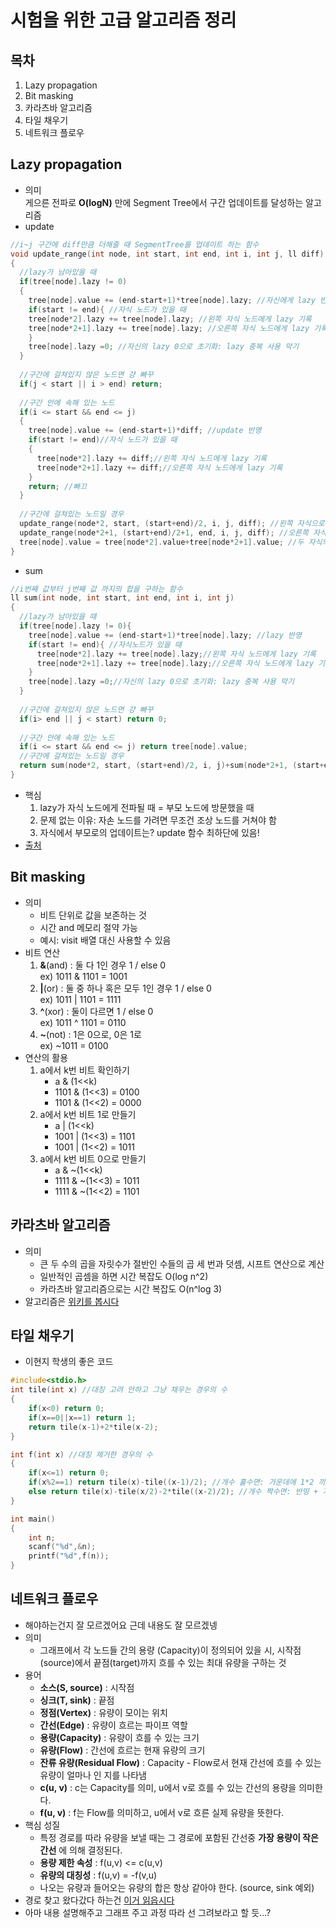 # 시험을 위한 고급 알고리즘 정리

## 목차
 1. Lazy propagation
 2. Bit masking
 3. 카라츠바 알고리즘
 4. 타일 채우기
 5. 네트워크 플로우

## Lazy propagation 
- 의미<br>게으른 전파로 **O(logN)** 만에 Segment Tree에서 구간 업데이트를 달성하는 알고리즘
- update 
```cpp
//i~j 구간에 diff만큼 더해줄 때 SegmentTree를 업데이트 하는 함수
void update_range(int node, int start, int end, int i, int j, ll diff)
{
  //lazy가 남아있을 때
  if(tree[node].lazy != 0)
  {
    tree[node].value += (end-start+1)*tree[node].lazy; //자신에게 lazy 반영 
    if(start != end){ //자식 노드가 있을 때
    tree[node*2].lazy += tree[node].lazy; //왼쪽 자식 노드에게 lazy 기록
    tree[node*2+1].lazy += tree[node].lazy; //오른쪽 자식 노드에게 lazy 기록
    }
    tree[node].lazy =0; //자신의 lazy 0으로 초기화: lazy 중복 사용 막기
  }
  
  //구간에 걸쳐있지 않은 노드면 걍 빠꾸
  if(j < start || i > end) return;
  
  //구간 안에 속해 있는 노드
  if(i <= start && end <= j)
  {
    tree[node].value += (end-start+1)*diff; //update 반영
    if(start != end)//자식 노드가 있을 때
    {
      tree[node*2].lazy += diff;//왼쪽 자식 노드에게 lazy 기록
      tree[node*2+1].lazy += diff;//오른쪽 자식 노드에게 lazy 기록
    }
    return; //빠끄
  }
  
  //구간에 걸쳐있는 노드일 경우
  update_range(node*2, start, (start+end)/2, i, j, diff); //왼쪽 자식으로 가기
  update_range(node*2+1, (start+end)/2+1, end, i, j, diff); //오른쪽 자식으로 가기
  tree[node].value = tree[node*2].value+tree[node*2+1].value; //두 자식의 합으로 자신의 값 업데이트(lazy가 아래로만 전파되도 되는 이유)
}
```
- sum
```cpp
//i번째 값부터 j번째 값 까지의 합을 구하는 함수
ll sum(int node, int start, int end, int i, int j)
{
  //lazy가 남아있을 때
  if(tree[node].lazy != 0){
    tree[node].value += (end-start+1)*tree[node].lazy; //lazy 반영 
    if(start != end){ //자식노드가 있을 때 
      tree[node*2].lazy += tree[node].lazy;//왼쪽 자식 노드에게 lazy 기록
      tree[node*2+1].lazy += tree[node].lazy;//오른쪽 자식 노드에게 lazy 기록
    }
    tree[node].lazy =0;//자신의 lazy 0으로 초기화: lazy 중복 사용 막기
  }
  
  //구간에 걸쳐있지 않은 노드면 걍 빠꾸
  if(i> end || j < start) return 0;
  
  //구간 안에 속해 있는 노드
  if(i <= start && end <= j) return tree[node].value;
  //구간에 걸쳐있는 노드일 경우
  return sum(node*2, start, (start+end)/2, i, j)+sum(node*2+1, (start+end)/2+1, end, i, j);//양쪽 자식으로 가기
}
```
- 핵심
   1. lazy가 자식 노드에게 전파될 때 = 부모 노드에 방문했을 때
   2. 문제 없는 이유: 자손 노드를 가려면 무조건 조상 노드를 거쳐야 함
   3. 자식에서 부모로의 업데이트는? update 함수 최하단에 있음!
- [출처](https://bowbowbow.tistory.com/4)

## Bit masking
- 의미
   + 비트 단위로 값을 보존하는 것
   + 시간 and 메모리 절약 가능
   + 예시: visit 배열 대신 사용할 수 있음
- 비트 연산
   1. **&**(and) : 둘 다 1인 경우 1 / else 0<br> ex) 1011 & 1101 = 1001
   2. **|**(or) : 둘 중 하나 혹은 모두 1인 경우 1 / else 0<br> ex) 1011 | 1101 = 1111
   3. **^**(xor) : 둘이 다르면 1 / else 0<br> ex) 1011 ^ 1101 = 0110
   4. **~**(not) : 1은 0으로, 0은 1로<br> ex) ~1011 = 0100 
- 연산의 활용
   1. a에서 k번 비트 확인하기
      - a & (1<<k)
      - 1101 & (1<<3) = 0100
      - 1101 & (1<<2) = 0000
   2. a에서 k번 비트 1로 만들기
      - a | (1<<k)
      - 1001 | (1<<3) = 1101
      - 1001 | (1<<2) = 1011
   3. a에서 k번 비트 0으로 만들기
      - a & ~(1<<k)
      - 1111 & ~(1<<3) = 1011
      - 1111 & ~(1<<2) = 1101
      
## 카라츠바 알고리즘
- 의미
   + 큰 두 수의 곱을 자릿수가 절반인 수들의 곱 세 번과 덧셈, 시프트 연산으로 계산
   + 일반적인 곱셈을 하면 시간 복잡도 O(log n^2)
   + 카라츠바 알고리즘으로는 시간 복잡도 O(n^log 3)
- 알고리즘은
   [위키를 봅시다](https://ko.wikipedia.org/wiki/카라추바_알고리즘)

## 타일 채우기
- 이현지 학생의 좋은 코드
```cpp
#include<stdio.h>
int tile(int x) //대칭 고려 안하고 그냥 채우는 경우의 수 
{
    if(x<0) return 0;
    if(x==0||x==1) return 1;
    return tile(x-1)+2*tile(x-2);
}

int f(int x) //대칭 제거한 경우의 수
{
    if(x<=1) return 0;
    if(x%2==1) return tile(x)-tile((x-1)/2); //개수 홀수면: 가운데에 1*2 끼우기
    else return tile(x)-tile(x/2)-2*tile((x-2)/2); //개수 짝수면: 반띵 + 가운데에 2*1 둘 또는 2*2 끼우기
}

int main()
{
    int n;
    scanf("%d",&n);
    printf("%d",f(n));
}
```

## 네트워크 플로우
- 해야하는건지 잘 모르겠어요 근데 내용도 잘 모르겠넹
- 의미
   + 그래프에서 각 노드들 간의 용량 (Capacity)이 정의되어 있을 시, 시작점(source)에서 끝점(target)까지 흐를 수 있는 최대 유량을 구하는 것
- 용어
   + **소스(S, source)** : 시작점
   + **싱크(T, sink)** : 끝점
   + **정점(Vertex)** : 유량이 모이는 위치
   + **간선(Edge)** : 유량이 흐르는 파이프 역할
   + **용량(Capacity)** : 유량이 흐를 수 있는 크기
   + **유량(Flow)** : 간선에 흐르는 현재 유량의 크기
   + **잔류 유량(Residual Flow)** : Capacity - Flow로서 현재 간선에 흐를 수 있는 유량이 얼마나 인 지를 나타냄
   + **c(u, v)** : c는 Capacity를 의미, u에서 v로 흐를 수 있는 간선의 용량을 의미한다.
   + **f(u, v)** : f는 Flow를 의미하고, u에서 v로 흐른 실제 유량을 뜻한다.
- 핵심 성질
   + 특정 경로를 따라 유량을 보낼 때는 그 경로에 포함된 간선중 **가장 용량이 작은 간선** 에 의해 결정된다.
   + **용량 제한 속성** : f(u,v) <= c(u,v)
   + **유량의 대칭성** : f(u,v) = -f(v,u)
   + 나오는 유량과 들어오는 유량의 합은 항상 같아야 한다. (source, sink 예외)
- 경로 찾고 왔다갔다 하는건 [이거 읽읍시다](https://engkimbs.tistory.com/353)
- 아마 내용 설명해주고 그래프 주고 과정 따라 선 그려보라고 할 듯...?
